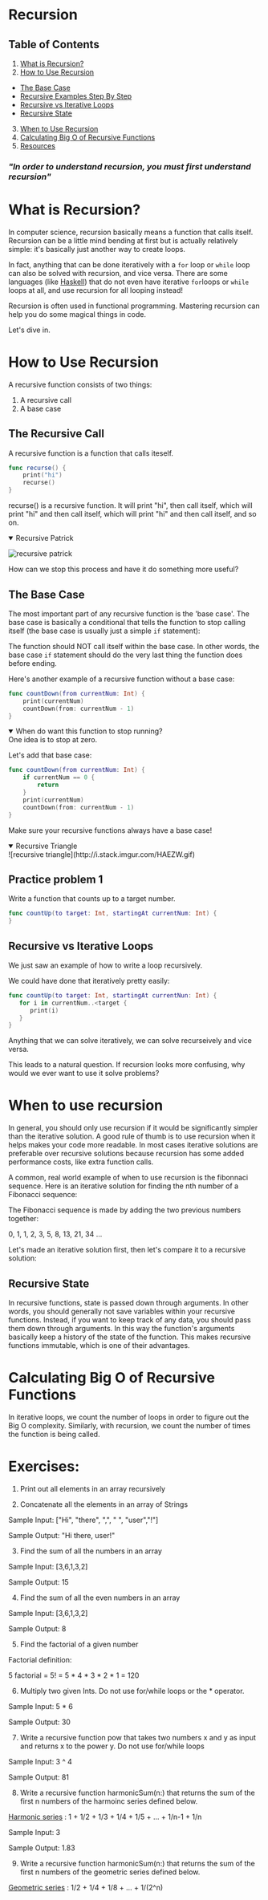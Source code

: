 # Recursion

## Table of Contents
1. [What is Recursion?](#what-is-recursion)
2. [How to Use Recursion](#how-to-use-recursion)
  - [The Base Case](#the-base-case)
  - [Recursive Examples Step By Step](#recursive-examples-step-by-step)
  - [Recursive vs Iterative Loops](#recursive-vs-iterative-loops)
  - [Recursive State](#recursive-state)
3. [When to Use Recursion](#when-to-use-recursion)
4. [Calculating Big O of Recursive Functions](#calculating-big-o-of-recursive-functions)
5. [Resources](#resources)

### *"In order to understand recursion, you must first understand recursion"*

# What is Recursion?
In computer science, recursion basically means a function that calls itself. Recursion can be a little mind bending at first but is actually relatively simple: it's basically just another way to create loops.

In fact, anything that can be done iteratively with a `for` loop or `while` loop can also be solved with recursion, and vice versa. There are some languages (like [Haskell](https://www.haskell.org/)) that do not even have iterative `for`loops or `while` loops at all, and use recursion for all looping instead!

Recursion is often used in functional programming. Mastering recursion can help you do some magical things in code.

Let's dive in.

# How to Use Recursion

A recursive function consists of two things:

1. A recursive call
2. A base case

## The Recursive Call
A recursive function is a function that calls iteself.

```swift
func recurse() {
	print("hi")
	recurse()
}
```
recurse() is a recursive function.  It will print "hi", then call itself, which will print "hi" and then call itself, which will print "hi" and then call itself, and so on.  

<details open>
<summary>Recursive Patrick</summary>

![recursive patrick](https://media.giphy.com/media/xlTwaFb20TVjW/giphy.gif)
</details>


How can we stop this process and have it do something more useful?

## The Base Case
The most important part of any recursive function is the 'base case'. The base case is basically a conditional that tells the function to stop calling itself (the base case is usually just a simple `if` statement):


The function should NOT call itself within the base case. In other words, the base case `if` statement should do the very last thing the function does before ending.

Here's another example of a recursive function without a base case:

```swift
func countDown(from currentNum: Int) {
    print(currentNum)
    countDown(from: currentNum - 1)
}
```



<details open>
<summary> When do want this function to stop running? </summary>
        One idea is to stop at zero.
</details>

Let's add that base case:

```swift
func countDown(from currentNum: Int) {
    if currentNum == 0 {
        return
    }
    print(currentNum)
    countDown(from: currentNum - 1)
}
```
Make sure your recursive functions always have a base case!

<details open>
<summary>Recursive Triangle</summary>
![recursive triangle](http://i.stack.imgur.com/HAEZW.gif)
</details>



## Practice problem 1

Write a function that counts up to a target number.

```swift
func countUp(to target: Int, startingAt currentNum: Int) {
}
```

## Recursive vs Iterative Loops
We just saw an example of how to write a loop recursively. 

We could have done that iteratively pretty easily:

```swift
func countUp(to target: Int, startingAt currentNun: Int) {
   for i in currentNum..<target {
      print(i)
   }
}
```

Anything that we can solve iteratively, we can solve recurseively and vice versa. 

This leads to a natural question.  If recursion looks more confusing, why would we ever want to use it solve problems?

# When to use recursion
In general, you should only use recursion if it would be significantly simpler than the iterative solution. A good rule of thumb is to use recursion when it helps makes your code more readable. In most cases iterative solutions are preferable over recursive solutions because recursion has some added performance costs, like extra function calls.

A common, real world example of when to use recursion is the fibonnaci sequence. Here is an iterative solution for finding the nth number of a Fibonacci sequence:

The Fibonacci sequence is made by adding the two previous numbers together:

0, 1, 1, 2, 3, 5, 8, 13, 21, 34 ...

Let's made an iterative solution first, then let's compare it to a recursive solution:

## Recursive State
In recursive functions, state is passed down through arguments. In other words, you should generally not save variables within your recursive functions. Instead, if you want to keep track of any data, you should pass them down through arguments. In this way the function's arguments basically keep a history of the state of the function. This makes recursive functions immutable, which is one of their advantages.


# Calculating Big O of Recursive Functions
In iterative loops, we count the number of loops in order to figure out the Big O complexity. Similarly, with recursion, we count the number of times the function is being called.



# Exercises:

1) Print out all elements in an array recursively

2) Concatenate all the elements in an array of Strings

Sample Input: ["Hi", "there", ",", " ", "user","!"]

Sample Output: "Hi there, user!"

3) Find the sum of all the numbers in an array

Sample Input: [3,6,1,3,2]

Sample Output: 15

4) Find the sum of all the even numbers in an array

Sample Input: [3,6,1,3,2]

Sample Output: 8

5) Find the factorial of a given number

Factorial definition:

5 factorial = 5! = 5 * 4 * 3 * 2 * 1 = 120

6) Multiply two given Ints.  Do not use for/while loops or the * operator.

Sample Input: 5 * 6

Sample Output: 30

7) Write a recursive function pow that takes two numbers x and y as input and returns x to the power y.  Do not use for/while loops

Sample Input: 3 ^ 4

Sample Output: 81

8) Write a recursive function harmonicSum(n:) that returns the sum of the first n numbers of the harmoinc series defined below.

[Harmonic series](https://en.wikipedia.org/wiki/Harmonic_series_(mathematics)) : 1 + 1/2 + 1/3 + 1/4 + 1/5 + ... + 1/n-1 + 1/n

Sample Input: 3

Sample Output: 1.83

9) Write a recursive function harmonicSum(n:) that returns the sum of the first n numbers of the geometric series defined below.

[Geometric series](https://en.wikipedia.org/wiki/Geometric_series) : 1/2 + 1/4 + 1/8 + ... + 1/(2^n)


